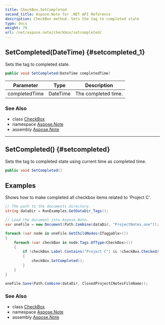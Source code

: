 ```yaml
---
title: CheckBox.SetCompleted
second_title: Aspose.Note for .NET API Reference
description: CheckBox method. Sets the tag to completed state
type: docs
weight: 70
url: /net/aspose.note/checkbox/setcompleted/
---
```

## SetCompleted(DateTime) {#setcompleted_1}

Sets the tag to completed state.

```csharp
public void SetCompleted(DateTime completedTime)
```

| Parameter | Type | Description |
| --- | --- | --- |
| completedTime | DateTime | The completed time. |

### See Also

* class [CheckBox](../)
* namespace [Aspose.Note](../../checkbox/)
* assembly [Aspose.Note](../../../)

---

## SetCompleted() {#setcompleted}

Sets the tag to completed state using current time as completed time.

```csharp
public void SetCompleted()
```

## Examples

Shows how to make completed all checkbox items related to 'Project C'.

```csharp
// The path to the documents directory.
string dataDir = RunExamples.GetDataDir_Tags();

// Load the document into Aspose.Note.
var oneFile = new Document(Path.Combine(dataDir, "ProjectNotes.one"));

foreach (var node in oneFile.GetChildNodes<ITaggable>())
{
    foreach (var checkBox in node.Tags.OfType<CheckBox>())
    {
        if (checkBox.Label.Contains("Project C") && !checkBox.Checked)
        {
            checkBox.SetCompleted();
        }
    }
}

oneFile.Save(Path.Combine(dataDir, ClosedProjectCNotesFileName));
```

### See Also

* class [CheckBox](../)
* namespace [Aspose.Note](../../checkbox/)
* assembly [Aspose.Note](../../../)


